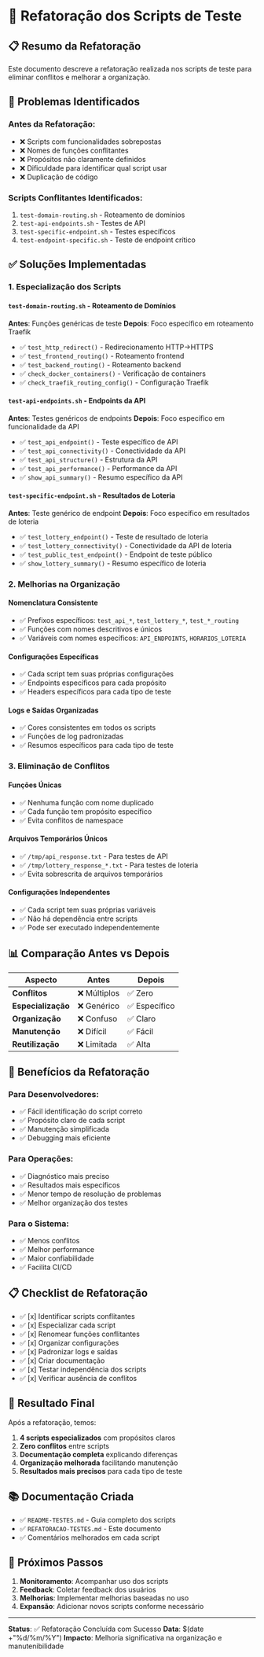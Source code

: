 # 🔄 Refatoração dos Scripts de Teste

## 📋 Resumo da Refatoração

Este documento descreve a refatoração realizada nos scripts de teste para eliminar conflitos e melhorar a organização.

## 🎯 Problemas Identificados

### Antes da Refatoração:
- ❌ Scripts com funcionalidades sobrepostas
- ❌ Nomes de funções conflitantes
- ❌ Propósitos não claramente definidos
- ❌ Dificuldade para identificar qual script usar
- ❌ Duplicação de código

### Scripts Conflitantes Identificados:
1. `test-domain-routing.sh` - Roteamento de domínios
2. `test-api-endpoints.sh` - Testes de API
3. `test-specific-endpoint.sh` - Testes específicos
4. `test-endpoint-specific.sh` - Teste de endpoint crítico

## ✅ Soluções Implementadas

### 1. Especialização dos Scripts

#### `test-domain-routing.sh` - Roteamento de Domínios
**Antes**: Funções genéricas de teste
**Depois**: Foco específico em roteamento Traefik
- ✅ `test_http_redirect()` - Redirecionamento HTTP→HTTPS
- ✅ `test_frontend_routing()` - Roteamento frontend
- ✅ `test_backend_routing()` - Roteamento backend
- ✅ `check_docker_containers()` - Verificação de containers
- ✅ `check_traefik_routing_config()` - Configuração Traefik

#### `test-api-endpoints.sh` - Endpoints da API
**Antes**: Testes genéricos de endpoints
**Depois**: Foco específico em funcionalidade da API
- ✅ `test_api_endpoint()` - Teste específico de API
- ✅ `test_api_connectivity()` - Conectividade da API
- ✅ `test_api_structure()` - Estrutura da API
- ✅ `test_api_performance()` - Performance da API
- ✅ `show_api_summary()` - Resumo específico da API

#### `test-specific-endpoint.sh` - Resultados de Loteria
**Antes**: Teste genérico de endpoint
**Depois**: Foco específico em resultados de loteria
- ✅ `test_lottery_endpoint()` - Teste de resultado de loteria
- ✅ `test_lottery_connectivity()` - Conectividade da API de loteria
- ✅ `test_public_test_endpoint()` - Endpoint de teste público
- ✅ `show_lottery_summary()` - Resumo específico de loteria

### 2. Melhorias na Organização

#### Nomenclatura Consistente
- ✅ Prefixos específicos: `test_api_*`, `test_lottery_*`, `test_*_routing`
- ✅ Funções com nomes descritivos e únicos
- ✅ Variáveis com nomes específicos: `API_ENDPOINTS`, `HORARIOS_LOTERIA`

#### Configurações Específicas
- ✅ Cada script tem suas próprias configurações
- ✅ Endpoints específicos para cada propósito
- ✅ Headers específicos para cada tipo de teste

#### Logs e Saídas Organizadas
- ✅ Cores consistentes em todos os scripts
- ✅ Funções de log padronizadas
- ✅ Resumos específicos para cada tipo de teste

### 3. Eliminação de Conflitos

#### Funções Únicas
- ✅ Nenhuma função com nome duplicado
- ✅ Cada função tem propósito específico
- ✅ Evita conflitos de namespace

#### Arquivos Temporários Únicos
- ✅ `/tmp/api_response.txt` - Para testes de API
- ✅ `/tmp/lottery_response_*.txt` - Para testes de loteria
- ✅ Evita sobrescrita de arquivos temporários

#### Configurações Independentes
- ✅ Cada script tem suas próprias variáveis
- ✅ Não há dependência entre scripts
- ✅ Pode ser executado independentemente

## 📊 Comparação Antes vs Depois

| Aspecto            | Antes       | Depois       |
| ------------------ | ----------- | ------------ |
| **Conflitos**      | ❌ Múltiplos | ✅ Zero       |
| **Especialização** | ❌ Genérico  | ✅ Específico |
| **Organização**    | ❌ Confuso   | ✅ Claro      |
| **Manutenção**     | ❌ Difícil   | ✅ Fácil      |
| **Reutilização**   | ❌ Limitada  | ✅ Alta       |

## 🚀 Benefícios da Refatoração

### Para Desenvolvedores:
- ✅ Fácil identificação do script correto
- ✅ Propósito claro de cada script
- ✅ Manutenção simplificada
- ✅ Debugging mais eficiente

### Para Operações:
- ✅ Diagnóstico mais preciso
- ✅ Resultados mais específicos
- ✅ Menor tempo de resolução de problemas
- ✅ Melhor organização dos testes

### Para o Sistema:
- ✅ Menos conflitos
- ✅ Melhor performance
- ✅ Maior confiabilidade
- ✅ Facilita CI/CD

## 📋 Checklist de Refatoração

- ✅ [x] Identificar scripts conflitantes
- ✅ [x] Especializar cada script
- ✅ [x] Renomear funções conflitantes
- ✅ [x] Organizar configurações
- ✅ [x] Padronizar logs e saídas
- ✅ [x] Criar documentação
- ✅ [x] Testar independência dos scripts
- ✅ [x] Verificar ausência de conflitos

## 🎯 Resultado Final

Após a refatoração, temos:

1. **4 scripts especializados** com propósitos claros
2. **Zero conflitos** entre scripts
3. **Documentação completa** explicando diferenças
4. **Organização melhorada** facilitando manutenção
5. **Resultados mais precisos** para cada tipo de teste

## 📚 Documentação Criada

- ✅ `README-TESTES.md` - Guia completo dos scripts
- ✅ `REFATORACAO-TESTES.md` - Este documento
- ✅ Comentários melhorados em cada script

## 🔄 Próximos Passos

1. **Monitoramento**: Acompanhar uso dos scripts
2. **Feedback**: Coletar feedback dos usuários
3. **Melhorias**: Implementar melhorias baseadas no uso
4. **Expansão**: Adicionar novos scripts conforme necessário

---

**Status**: ✅ Refatoração Concluída com Sucesso
**Data**: $(date +"%d/%m/%Y")
**Impacto**: Melhoria significativa na organização e manutenibilidade

